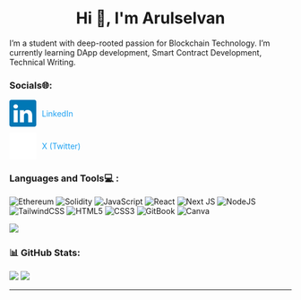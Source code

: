 ###
<h1 align="center">Hi 👋, I'm Arulselvan</h1>



I’m a student with deep-rooted passion for Blockchain Technology. I’m currently learning DApp development, Smart Contract Development, Technical Writing.

### Socials🌐:
<div style="display: flex; align-items: center; gap: 15px; margin: 10px 0;">
    <a href="https://www.linkedin.com/in/arulselvan-m72/" target="_blank" style="display: flex; align-items: center; text-decoration: none;">
        <img src="https://raw.githubusercontent.com/CLorant/readme-social-icons/main/medium/filled/linkedin.svg" alt="LinkedIn Profile"/>
        <span style="margin-left: 10px; color: #1DA1F2;">LinkedIn</span>
    </a>
</div>

<div style="display: flex; align-items: center; gap: 15px; margin: 10px 0;">
    <a href="https://x.com/Oxhaider" target="_blank" style="display: flex; align-items: center; text-decoration: none;">
        <img src="https://raw.githubusercontent.com/CLorant/readme-social-icons/main/medium/light/twitter-x.svg" alt="Twitter Profile"/>
        <span style="margin-left: 10px; color: #1DA1F2;">X (Twitter)</span>
    </a>
</div>

### Languages and Tools💻 :

![Ethereum](https://img.shields.io/badge/Ethereum-3C3C3D?style=for-the-badge&logo=Ethereum&logoColor=white) ![Solidity](https://img.shields.io/badge/Solidity-%23363636.svg?style=for-the-badge&logo=solidity&logoColor=white) ![JavaScript](https://img.shields.io/badge/javascript-%23323330.svg?style=for-the-badge&logo=javascript&logoColor=%23F7DF1E) ![React](https://img.shields.io/badge/react-%2320232a.svg?style=for-the-badge&logo=react&logoColor=%2361DAFB) ![Next JS](https://img.shields.io/badge/Next-black?style=for-the-badge&logo=next.js&logoColor=white) ![NodeJS](https://img.shields.io/badge/node.js-6DA55F?style=for-the-badge&logo=node.js&logoColor=white) ![TailwindCSS](https://img.shields.io/badge/tailwindcss-%2338B2AC.svg?style=for-the-badge&logo=tailwind-css&logoColor=white) ![HTML5](https://img.shields.io/badge/html5-%23E34F26.svg?style=for-the-badge&logo=html5&logoColor=white) ![CSS3](https://img.shields.io/badge/CSS3-1572B6?style=for-the-badge&logo=css3&logoColor=white) ![GitBook](https://img.shields.io/badge/GitBook-7B36ED?style=for-the-badge&logo=gitbook&logoColor=white) ![Canva](https://img.shields.io/badge/Canva-%2300C4CC.svg?style=for-the-badge&logo=Canva&logoColor=white)

![](https://github-readme-stats.vercel.app/api/top-langs/?username=Arulselvan-65&theme=dark&hide_border=false&include_all_commits=false&count_private=false&layout=compact) &nbsp;
### 📊 GitHub Stats:
![](https://github-readme-streak-stats.herokuapp.com/?user=Arulselvan-65&theme=dark&hide_border=false) ![](https://github-readme-stats.vercel.app/api?username=Arulselvan-65&theme=dark&hide_border=false&include_all_commits=false&count_private=false)



---
